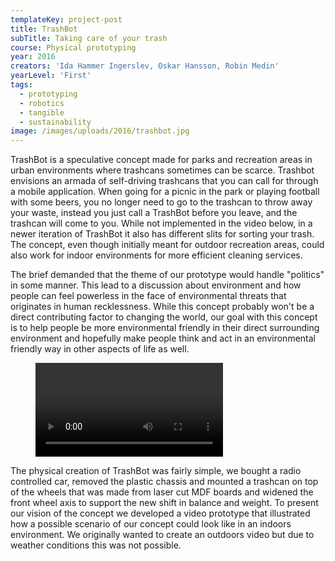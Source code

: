 ```yaml
---
templateKey: project-post
title: TrashBot
subTitle: Taking care of your trash
course: Physical prototyping
year: 2016
creators: 'Ida Hammer Ingerslev, Oskar Hansson, Robin Medin'
yearLevel: 'First'
tags:
  - prototyping
  - robotics
  - tangible
  - sustainability
image: /images/uploads/2016/trashbot.jpg
---
```


TrashBot is a speculative concept made for parks and recreation areas in urban environments where trashcans sometimes can be scarce. Trashbot envisions an armada of self-driving trashcans that you can call for through a mobile application. When going for a picnic in the park or playing football with some beers, you no longer need to go to the trashcan to throw away your waste, instead you just call a TrashBot before you leave, and the trashcan will come to you. While not implemented in the video below, in a newer iteration of TrashBot it also has different slits for sorting your trash. The concept, even though initially meant for outdoor recreation areas, could also work for indoor environments for more efficient cleaning services.

The brief demanded that the theme of our prototype would handle "politics" in some manner. This lead to a discussion about environment and how people can feel powerless in the face of environmental threats that originates in human recklessness. While this concept probably won't be a direct contributing factor to changing the world, our goal with this concept is to help people be more environmental friendly in their direct surrounding environment and hopefully make people think and act in an environmental friendly way in other aspects of life as well.

<figure>
<video controls src="/images/uploads/2016/trashbot.mp4"></video>

</figure>

The physical creation of TrashBot was fairly simple, we bought a radio controlled car, removed the plastic chassis and mounted a trashcan on top of the wheels that was made from laser cut MDF boards and widened the front wheel axis to support the new shift in balance and weight. To present our vision of the concept we developed a video prototype that illustrated how a possible scenario of our concept could look like in an indoors environment. We originally wanted to create an outdoors video but due to weather conditions this was not possible.
